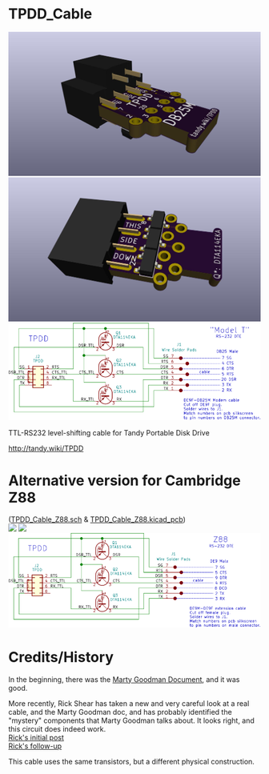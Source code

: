 # TPDD_Cable
![](TPDD_Cable_1.jpg)
![](TPDD_Cable_2.jpg)
![](TPDD_Cable.svg)

TTL-RS232 level-shifting cable for Tandy Portable Disk Drive

<http://tandy.wiki/TPDD>

# Alternative version for Cambridge Z88
([TPDD_Cable_Z88.sch](TPDD_Cable_Z88.sch) & [TPDD_Cable_Z88.kicad_pcb](TPDD_Cable_Z88.kicad_pcb))  
![](TPDD_Cable_1_Z88.jpg)
![](TPDD_Cable_2_Z88.jpg)
![](TPDD_Cable_Z88.svg)

# Credits/History
In the beginning, there was the [Marty Goodman Document](http://www.club100.org/library/ups/tpdd.do), and it was good.
<!-- ftp://salsa.net/pub/M100SIG/Lib-09-PERIFERALS/TPDD.DO -->

More recently, Rick Shear has taken a new and very careful look at a real cable, and the Marty Goodman doc, and has probably identified the "mystery" components that Marty Goodman talks about. It looks right, and this circuit does indeed work.<br>
[Rick's initial post](https://rsmicro.wordpress.com/2018/08/26/tpdd-cable/)<br>
[Rick's follow-up](https://rsmicro.wordpress.com/2018/09/08/built-tpdd-cable-comparison-to-oem/)

This cable uses the same transistors, but a different physical construction.
